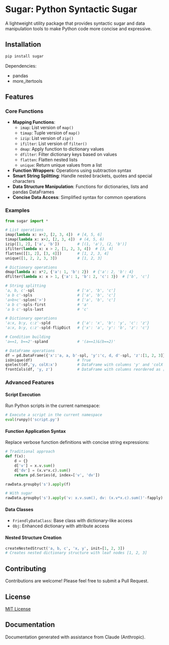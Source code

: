 # Sugar: Python Syntactic Sugar

A lightweight utility package that provides syntactic sugar and data manipulation tools to make Python code more concise and expressive.

## Installation

```bash
pip install sugar
```

Dependencies:
- pandas
- more_itertools

## Features

### Core Functions

- **Mapping Functions**: 
  - `imap`: List version of `map()`
  - `timap`: Tuple version of `map()`
  - `izip`: List version of `zip()`
  - `ifilter`: List version of `filter()`
  - `dmap`: Apply function to dictionary values
  - `dfilter`: Filter dictionary keys based on values
  - `flatten`: Flatten nested lists
  - `unique`: Return unique values from a list
- **Function Wrappers**: Operations using subtraction syntax
- **Smart String Splitting**: Handle nested brackets, quotes and special characters
- **Data Structure Manipulation**: Functions for dictionaries, lists and pandas DataFrames
- **Concise Data Access**: Simplified syntax for common operations

### Examples

```python
from sugar import *

# List operations
imap(lambda x: x+2, [2, 3, 4])  # [4, 5, 6]
timap(lambda x: x+2, [2, 3, 4])  # (4, 5, 6)
izip([1, 2], ['a', 'b'])        # [(1, 'a'), (2, 'b')]
ifilter(lambda x: x > 2, [1, 2, 3, 4])  # [3, 4]
flatten([[1, 2], [3, 4]])       # [1, 2, 3, 4]
unique([1, 2, 2, 3, 3])         # [1, 2, 3]

# Dictionary operations
dmap(lambda x: x*2, {'a': 1, 'b': 2})  # {'a': 2, 'b': 4}
dfilter(lambda x: x > 1, {'a': 1, 'b': 2, 'c': 3})  # ['b', 'c']

# String splitting
'a, b, c'-spl                   # ['a', 'b', 'c']
'a b c'-spls                    # ['a', 'b', 'c']
'a>b>c'-splon('>')              # ['a', 'b', 'c']
'a b c'-spls-first              # 'a'
'a b c'-spls-last               # 'c'

# Dictionary operations
'a:x, b:y, c:z'-spld            # {'a': 'x', 'b': 'y', 'c': 'z'}
'a:x, b:y, c:z'-spld-flipDict   # {'x': 'a', 'y': 'b', 'z': 'c'}

# Condition building
'a==1, b==2'-spland             # '(a==1)&(b==2)'

# DataFrame operations
df = pd.DataFrame({'x':'a, a, b'-spl, 'y':'c, d, d'-spl, 'z':[1, 2, 3]})
isUnique(df)                    # True
qselect(df,'y, colX:x')         # DataFrame with columns 'y' and 'colX' (renamed from 'x')
frontCols(df, 'y, z')           # DataFrame with columns reordered as ['y', 'z', 'x']
```

### Advanced Features

#### Script Execution

Run Python scripts in the current namespace:

```python
# Execute a script in the current namespace
eval(runpy)('script.py')
```

#### Function Application Syntax

Replace verbose function definitions with concise string expressions:

```python
# Traditional approach
def f(x):
    d = {}
    d['v'] = x.v.sum()
    d['dv'] = (x.v*x.c).sum()
    return pd.Series(d, index=['v', 'dv'])

rawData.groupby('s').apply(f)

# With sugar
rawData.groupby('s').apply('v: x.v.sum(), dv: (x.v*x.c).sum()'-fapply)
```

#### Data Classes

- `FriendlyDataClass`: Base class with dictionary-like access
- `Obj`: Enhanced dictionary with attribute access

#### Nested Structure Creation

```python
createNestedStruct('a, b, c', 'x, y', init=[1, 2, 3])
# Creates nested dictionary structure with leaf nodes [1, 2, 3]
```

## Contributing

Contributions are welcome! Please feel free to submit a Pull Request.

## License

[MIT License](LICENSE)

## Documentation

Documentation generated with assistance from Claude (Anthropic).